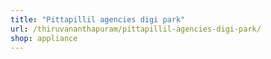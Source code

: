 ```yaml
---
title: "Pittapillil agencies digi park"
url: /thiruvananthapuram/pittapillil-agencies-digi-park/
shop: appliance
---
```


